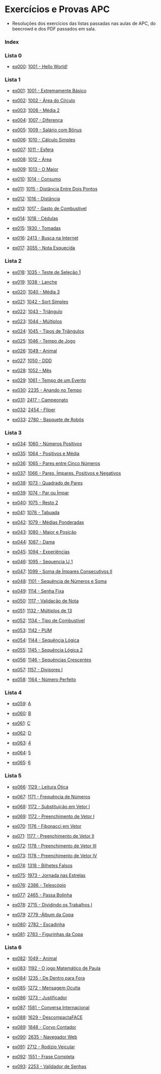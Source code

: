 # Exercícios e Provas APC

- Resoluções dos exercícios das listas passadas nas aulas de APC, do beecrowd e dos PDF passados em sala.

### Index

### Lista 0

- [ex000](ex000/ex000.c): [1001 - Hello World!](https://judge.beecrowd.com/pt/problems/view/1001)

### Lista 1

- [ex001](ex001/ex001.c): [1001 - Extremamente Básico](https://judge.beecrowd.com/pt/problems/view/1001)

- [ex002](ex002/ex002.c): [1002 - Área do Círculo](https://judge.beecrowd.com/pt/problems/view/1002)

- [ex003](ex003/ex003.c): [1006 - Média 2](https://judge.beecrowd.com/pt/problems/view/1006)

- [ex004](ex004/ex004.c): [1007 - Diferença](https://judge.beecrowd.com/pt/problems/view/1007)

- [ex005](ex005/ex005.c): [1009 - Salário com Bônus](https://judge.beecrowd.com/pt/problems/view/1009)

- [ex006](ex006/ex006.c): [1010 - Cálculo Simples](https://judge.beecrowd.com/pt/problems/view/1010)

- [ex007](ex007/ex007.c): [1011  - Esfera](https://judge.beecrowd.com/pt/problems/view/1011)

- [ex008](ex008/ex008.c): [1012 - Área](https://judge.beecrowd.com/pt/problems/view/1012)

- [ex009](ex009/ex009.c): [1013 - O Maior](https://judge.beecrowd.com/pt/problems/view/1013)

- [ex010](ex010/ex010.c): [1014 - Consumo](https://judge.beecrowd.com/pt/problems/view/1014)

- [ex011](ex011/ex011.c): [1015 - Distância Entre Dois Pontos](https://judge.beecrowd.com/pt/problems/view/1015)

- [ex012](ex012/ex012.c): [1016 - Distância](https://judge.beecrowd.com/pt/problems/view/1016)

- [ex013](ex013/ex013.c): [1017 - Gasto de Combustivel](https://judge.beecrowd.com/pt/problems/view/1017)

- [ex014](ex014/ex014.c): [1018 - Cédulas](https://judge.beecrowd.com/pt/problems/view/1018)

- [ex015](ex015/ex015.c): [1930 - Tomadas](https://judge.beecrowd.com/pt/problems/view/1930)

- [ex016](ex016/ex016.c): [2413 - Busca na Internet](https://judge.beecrowd.com/pt/problems/view/2413)

- [ex017](ex017/ex017.c): [3055 - Nota Esquecida](https://judge.beecrowd.com/pt/problems/view/3055)

### Lista 2

- [ex018](ex018/ex018.c): [1035 - Teste de Seleção 1](https://judge.beecrowd.com/pt/problems/view/1035)

- [ex019](ex019/ex019.c): [1038 - Lanche](https://judge.beecrowd.com/pt/problems/view/1038)

- [ex020](ex020/ex020.c): [1040 - Média 3](https://judge.beecrowd.com/pt/problems/view/1040)

- [ex021](ex021/ex021.c): [1042 - Sort Simples](https://judge.beecrowd.com/pt/problems/view/1042)

- [ex022](ex022/ex022.c): [1043 - Triângulo](https://judge.beecrowd.com/pt/problems/view/1043)

- [ex023](ex023/ex023.c): [1044 - Múltiplos](https://judge.beecrowd.com/pt/problems/view/1044)

- [ex024](ex024/ex024.c): [1045 - Tipos de Triângulos](https://judge.beecrowd.com/pt/problems/view/1045)

- [ex025](ex025/ex025.c): [1046 - Tempo de Jogo](https://judge.beecrowd.com/pt/problems/view/1046)

- [ex026](ex026/ex026.c): [1049 - Animal](https://judge.beecrowd.com/pt/problems/view/1049)

- [ex027](ex027/ex027.c): [1050 - DDD](https://judge.beecrowd.com/pt/problems/view/1050)

- [ex028](ex028/ex028.c): [1052 - Mês](https://judge.beecrowd.com/pt/problems/view/1052)

- [ex029](ex029/ex029.c): [1061 - Tempo de um Evento](https://judge.beecrowd.com/pt/problems/view/1061)

- [ex030](ex030/ex030.c): [2235 - Anando no Tempo](https://judge.beecrowd.com/pt/problems/view/2235)

- [ex031](ex031/ex031.c): [2417 - Campeonato](https://judge.beecrowd.com/pt/problems/view/2417)

- [ex032](ex032/ex032.c): [2454 - Flíper](https://judge.beecrowd.com/pt/problems/view/2454)

- [ex033](ex033/ex033.c): [2780 - Basquete de Robôs](https://judge.beecrowd.com/pt/problems/view/2780)

### Lista 3

- [ex034](ex034/ex034.c): [1060 - Números Positivos](https://judge.beecrowd.com/pt/problems/view/1060)

- [ex035](ex035/ex035.c): [1064 - Positivos e Média](https://judge.beecrowd.com/pt/problems/view/1064)

- [ex036](ex036/ex036.c): [1065 - Pares entre Cinco Números](https://judge.beecrowd.com/pt/problems/view/1065)

- [ex037](ex037/ex037.c): [1066 - Pares, Ímpares, Positivos e Negativos](https://judge.beecrowd.com/pt/problems/view/1066)

- [ex038](ex038/ex038.c): [1073 - Quadrado de Pares](https://judge.beecrowd.com/pt/problems/view/1073)

- [ex039](ex039/ex039.c): [1074 - Par ou  Ímpar](https://judge.beecrowd.com/pt/problems/view/1074)

- [ex040](ex040/ex040.c): [1075 - Resto 2](https://judge.beecrowd.com/pt/problems/view/1075)

- [ex041](ex041/ex041.c): [1078 - Tabuada](https://judge.beecrowd.com/pt/problems/view/1078)

- [ex042](ex042/ex042.c): [1079 - Médias Ponderadas](https://judge.beecrowd.com/pt/problems/view/1079)

- [ex043](ex043/ex043.c): [1080 - Maior e Posição](https://judge.beecrowd.com/pt/problems/view/1080)

- [ex044](ex044/ex044.c): [1087 - Dama](https://judge.beecrowd.com/pt/problems/view/1087)

- [ex045](ex045/ex045.c): [1094 - Experiências](https://judge.beecrowd.com/pt/problems/view/1094)

- [ex046](ex046/ex046.c): [1095 - Sequencia IJ 1](https://judge.beecrowd.com/pt/problems/view/1095)

- [ex047](ex047/ex047.c): [1099 - Soma de Ímpares Consecutivos II](https://judge.beecrowd.com/pt/problems/view/1099)

- [ex048](ex048/ex048.c): [1101 - Sequência de Números e Soma](https://judge.beecrowd.com/pt/problems/view/1101)

- [ex049](ex049/ex049.c): [1114 - Senha Fixa](https://judge.beecrowd.com/pt/problems/view/1114)

- [ex050](ex050/ex050.c): [1117 - Validação de Nota](https://judge.beecrowd.com/pt/problems/view/1117)

- [ex051](ex051/ex051.c): [1132 - Múltiplos de 13](https://judge.beecrowd.com/pt/problems/view/1132)

- [ex052](ex052/ex052.c): [1134 - Tipo de Combustível](https://judge.beecrowd.com/pt/problems/view/1134)

- [ex053](ex053/ex053.c): [1142 - PUM](https://judge.beecrowd.com/pt/problems/view/1142)

- [ex054](ex054/ex054.c): [1144 - Sequência Lógica](https://judge.beecrowd.com/pt/problems/view/1144)

- [ex055](ex055/ex055.c): [1145 - Sequência Lógica 2](https://judge.beecrowd.com/pt/problems/view/1145)

- [ex056](ex056/ex056.c): [1146 - Sequências Crescentes](https://judge.beecrowd.com/pt/problems/view/1146)

- [ex057](ex057/ex057.c): [1157 - Divisores I](https://judge.beecrowd.com/pt/problems/view/1157)

- [ex058](ex058/ex058.c): [1164 - Número Perfeito](https://judge.beecrowd.com/pt/problems/view/1164)

### Lista 4

- [ex059](ex059/ex059.c): [A](ex059/A.pdf)

- [ex060](ex060/ex060.c): [B](ex060/B.pdf)

- [ex061](ex061/ex061.c): [C](ex061/C.pdf)

- [ex062](ex062/ex062.c): [D](ex062/D.pdf)

- [ex063](ex063/ex063.c): [4](ex036/funcoes_ponteiros.pdf)

- [ex064](ex064/ex064.c): [5](ex036/funcoes_ponteiros.pdf)

- [ex065](ex065/ex065.c): [6](ex036/funcoes_ponteiros.pdf)

### Lista 5

- [ex066](ex066/ex066.c): [1129 - Leitura Ótica](https://judge.beecrowd.com/pt/problems/view/1129)

- [ex067](ex067/ex067.c): [1171 - Frequência de Números](https://judge.beecrowd.com/pt/problems/view/1171)

- [ex068](ex068/ex068.c): [1172 - Substituição em Vetor I](https://judge.beecrowd.com/pt/problems/view/1172)

- [ex069](ex069/ex069.c): [1172 - Preenchimento de Vetor I](https://judge.beecrowd.com/pt/problems/view/1172)

- [ex070](ex070/ex070.c): [1176 - Fibonacci em Vetor](https://judge.beecrowd.com/pt/problems/view/1176)

- [ex071](ex071/ex071.c): [1177 - Preenchimento de Vetor II](https://judge.beecrowd.com/pt/problems/view/1177)

- [ex072](ex072/ex072.c): [1178 - Preenchimento de Vetor III](https://judge.beecrowd.com/pt/problems/view/1178)

- [ex073](ex073/ex073.c): [1178 - Preenchimento de Vetor IV](https://judge.beecrowd.com/pt/problems/view/1178)

- [ex074](ex074/ex074.c): [1318 - Bilhetes Falsos](https://judge.beecrowd.com/pt/problems/view/1318)

- [ex075](ex075/ex075.c): [1973 - Jornada nas Estrelas](https://judge.beecrowd.com/pt/problems/view/1973)

- [ex076](ex076/ex076.c): [2386 - Telescópio](https://judge.beecrowd.com/pt/problems/view/2386)

- [ex077](ex077/ex077.c): [2465 - Passa Bolinha](https://judge.beecrowd.com/pt/problems/view/2465)

- [ex078](ex078/ex078.c): [2715 - Dividindo os Trabalhos I](https://judge.beecrowd.com/pt/problems/view/2715)

- [ex079](ex079/ex079.c): [2779 -Álbum da Copa](https://judge.beecrowd.com/pt/problems/view/2779)

- [ex080](ex080/ex080.c): [2782 - Escadinha](https://judge.beecrowd.com/pt/problems/view/2782)

- [ex081](ex081/ex081.c): [2783 - Figurinhas da Copa](https://judge.beecrowd.com/pt/problems/view/2783)

### Lista 6

- [ex082](ex082/ex082.c): [1049 - Animal](https://judge.beecrowd.com/pt/problems/view/1049)

- [ex083](ex083/ex083.c): [1192 - O jogo Matemático de Paula](https://judge.beecrowd.com/pt/problems/view/1192)

- [ex084](ex084/ex084.c): [1235 - De Dentro para Fora](https://judge.beecrowd.com/pt/problems/view/1235)

- [ex085](ex085/ex085.c): [1272 - Mensagem Oculta](https://judge.beecrowd.com/pt/problems/view/1272)

- [ex086](ex086/ex086.c): [1273 - Justificador](https://judge.beecrowd.com/pt/problems/view/1273)

- [ex087](ex087/ex087.c): [1581 - Conversa Internacional](https://judge.beecrowd.com/pt/problems/view/1581)

- [ex088](ex088/ex088.c): [1629 - DescompactaFACE](https://judge.beecrowd.com/pt/problems/view/1629)

- [ex089](ex089/ex089.c): [1848 - Corvo Contador](https://judge.beecrowd.com/pt/problems/view/1848)

- [ex090](ex090/ex090.c): [2635 - Navegador Web](https://judge.beecrowd.com/pt/problems/view/2635)

- [ex091](ex091/ex091.c): [2712 - Rodízio Veicular](https://judge.beecrowd.com/pt/problems/view/2712)

- [ex092](ex092/ex092.c): [1551 - Frase Completa](https://judge.beecrowd.com/pt/problems/view/1551)

- [ex093](ex093/ex093.c): [2253 - Validador de Senhas](https://judge.beecrowd.com/pt/problems/view/2253)
